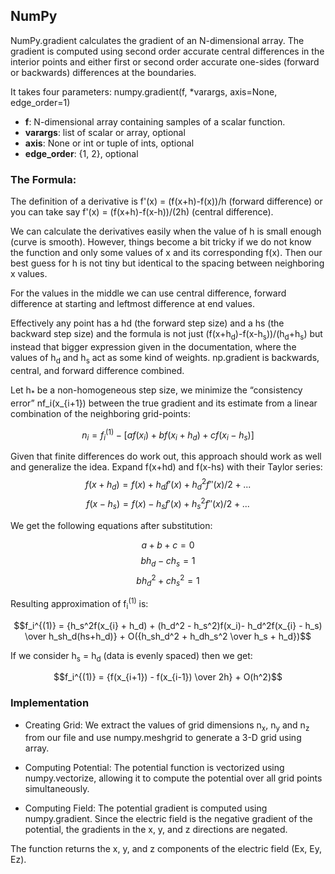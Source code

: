 ## **NumPy**

NumPy.gradient calculates the gradient of an N-dimensional array.
The gradient is computed using second order accurate central differences in the interior points and either first or second order accurate one-sides (forward or backwards) differences at the boundaries.

It takes four parameters:
numpy.gradient(f, *varargs, axis=None, edge_order=1)

- **f**: N-dimensional array containing samples of a scalar function.
- **varargs**: list of scalar or array, optional
- **axis**: None or int or tuple of ints, optional
- **edge_order**: {1, 2}, optional


### The Formula:

The definition of a derivative is f'(x) = (f(x+h)-f(x))/h (forward difference) or you can take say f'(x) = (f(x+h)-f(x-h))/(2h) (central difference).

We can calculate the derivatives easily when the value of h is small enough (curve is smooth). However, things become a bit tricky if we do not know the function and only some values of x and its corresponding f(x). Then our best guess for h is not tiny but identical to the spacing between neighboring x values.

For the values in the middle we can use central difference, forward difference at starting and leftmost difference at end values.

Effectively any point has a hd (the forward step size) and a hs (the backward step size) and the formula is not just (f(x+h<sub>d</sub>)-f(x-h<sub>s</sub>))/(h<sub>d</sub>+h<sub>s</sub>) but instead that bigger expression given in the documentation, where the values of h<sub>d</sub> and h<sub>s</sub> act as some kind of weights. np.gradient is backwards, central, and forward difference combined.

Let h<sub>*</sub> be a non-homogeneous step size, we minimize the “consistency error” nf_i(x_{i+1}) between the true gradient and its estimate from a linear combination of the neighboring grid-points:

$$n_i = f_i^{(1)} - [a f(x_i) + b f(x_i+h_d) + c f(x_i-h_s)]$$

Given that finite differences do work out, this approach should work as well and generalize the idea. Expand f(x+hd) and f(x-hs) with their Taylor series: $$f(x+h_d) = f(x) + h_d f'(x) + h_d^2 f''(x)/2 + ...$$  $$f(x-h_s) = f(x) - h_s f'(x) + h_s^2 f''(x)/2 + ...$$

We get the following equations after substitution:

$$a+b+c = 0$$
$$bh_d-ch_s = 1$$
$$bh_d^2 + ch_s^2 = 1$$

Resulting approximation of f<sub>i</sub><sup>(1)</sup> is:

$$f_i^{(1)} = {h_s^2f(x_{i} + h_d) + (h_d^2 - h_s^2)f(x_i)- h_d^2f(x_{i} - h_s) \over h_sh_d(hs+h_d)} + O({h_sh_d^2 + h_dh_s^2 \over h_s + h_d})$$


If we consider h<sub>s</sub> = h<sub>d</sub> (data is evenly spaced) then we get:

$$f_i^{(1)} = {f(x_{i+1}) - f(x_{i-1}) \over 2h} + O(h^2)$$


### Implementation

- Creating Grid: We extract the values of grid dimensions n<sub>x</sub>, n<sub>y</sub> and n<sub>z</sub> from our file and use numpy.meshgrid to generate a 3-D grid using array.

- Computing Potential: The potential function is vectorized using numpy.vectorize, allowing it to compute the potential over all grid points simultaneously.

- Computing Field: The potential gradient is computed using numpy.gradient. Since the electric field is the negative gradient of the potential, the gradients in the x, y, and z directions are negated.

The function returns the x, y, and z components of the electric field (Ex, Ey, Ez).



